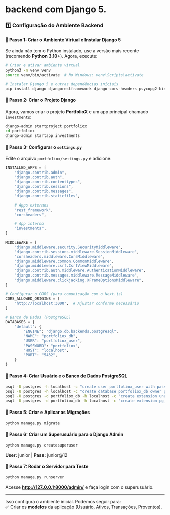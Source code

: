 # **backend com Django 5**.  

### **1️⃣ Configuração do Ambiente Backend**  

#### 📌 **Passo 1: Criar o Ambiente Virtual e Instalar Django 5**  
Se ainda não tem o Python instalado, use a versão mais recente (recomendo **Python 3.10+**). Agora, execute:  

```bash
# Criar e ativar ambiente virtual
python3 -m venv venv  
source venv/bin/activate  # No Windows: venv\Scripts\activate

# Instalar Django 5 e outras dependências iniciais
pip install django djangorestframework django-cors-headers psycopg2-binary
```

#### 📌 **Passo 2: Criar o Projeto Django**  
Agora, vamos criar o projeto **PortfolioX** e um app principal chamado `investments`:  

```bash
django-admin startproject portfoliox  
cd portfoliox  
django-admin startapp investments
```

#### 📌 **Passo 3: Configurar o `settings.py`**  
Edite o arquivo `portfoliox/settings.py` e adicione:  

```python
INSTALLED_APPS = [
    "django.contrib.admin",
    "django.contrib.auth",
    "django.contrib.contenttypes",
    "django.contrib.sessions",
    "django.contrib.messages",
    "django.contrib.staticfiles",

    # Apps externos
    "rest_framework",
    "corsheaders",

    # App interno
    "investments",
]

MIDDLEWARE = [
    "django.middleware.security.SecurityMiddleware",
    "django.contrib.sessions.middleware.SessionMiddleware",
    "corsheaders.middleware.CorsMiddleware",
    "django.middleware.common.CommonMiddleware",
    "django.middleware.csrf.CsrfViewMiddleware",
    "django.contrib.auth.middleware.AuthenticationMiddleware",
    "django.contrib.messages.middleware.MessageMiddleware",
    "django.middleware.clickjacking.XFrameOptionsMiddleware",
]

# Configurar o CORS (para comunicação com o Next.js)
CORS_ALLOWED_ORIGINS = [
    "http://localhost:3000",  # Ajustar conforme necessário
]

# Banco de Dados (PostgreSQL)
DATABASES = {
    "default": {
        "ENGINE": "django.db.backends.postgresql",
        "NAME": "portfoliox_db",
        "USER": "portfoliox_user",
        "PASSWORD": "portfoliox",
        "HOST": "localhost",
        "PORT": "5432",
    }
}
```

#### 📌 **Passo 4: Criar Usuário e o Banco de Dados PostgreSQL**  
```bash
psql -U postgres -h localhost -c "create user portfoliox_user with password 'portfoliox'";
psql -U postgres -h localhost -c "create database portfoliox_db owner portfoliox_user;";
psql -U postgres -d portfoliox_db -h localhost -c "create extension unaccent";
psql -U postgres -d portfoliox_db -h localhost -c "create extension pg_trgm";
```

#### 📌 **Passo 5: Criar e Aplicar as Migrações**  
```bash
python manage.py migrate
```

#### 📌 **Passo 6: Criar um Superusuário para o Django Admin**  
```bash
python manage.py createsuperuser
```
**User:** junior | **Pass:** junior@12

#### 📌 **Passo 7: Rodar o Servidor para Teste**  
```bash
python manage.py runserver
```
Acesse **http://127.0.0.1:8000/admin/** e faça login com o superusuário.  

---

Isso configura o ambiente inicial. Podemos seguir para:  
✅ Criar os **modelos** da aplicação (Usuário, Ativos, Transações, Proventos).